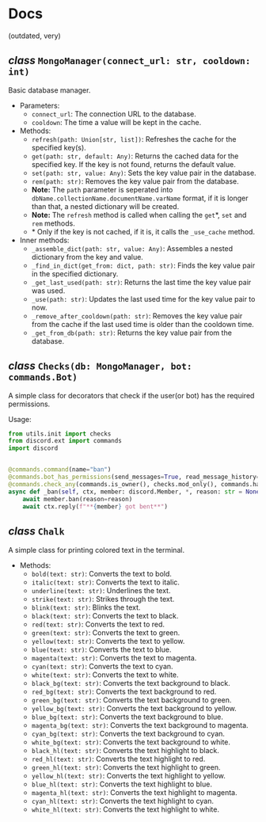 # Docs

(outdated, very)

## _class_ `MongoManager(connect_url: str, cooldown: int)`

Basic database manager.

* Parameters:
    * `connect_url`: The connection URL to the database.
    * `cooldown`: The time a value will be kept in the cache.
* Methods:
    * `refresh(path: Union[str, list])`: Refreshes the cache for the specified key(s).
    * `get(path: str, default: Any)`: Returns the cached data for the specified key. If the key is not found, returns
      the default value.
    * `set(path: str, value: Any)`: Sets the key value pair in the database.
    * `rem(path: str)`: Removes the key value pair from the database.
    * **Note:** The `path` parameter is seperated into `dbName.collectionName.documentName.varName` format, if it is
      longer than that, a nested dictionary will be created.
    * **Note:** The `refresh` method is called when calling the `get`\*, `set` and `rem` methods.
    * \* Only if the key is not cached, if it is, it calls the `_use_cache` method.
* Inner methods:
    * `_assemble_dict(path: str, value: Any)`: Assembles a nested dictionary from the key and value.
    * `_find_in_dict(get_from: dict, path: str)`: Finds the key value pair in the specified dictionary.
    * `_get_last_used(path: str)`: Returns the last time the key value pair was used.
    * `_use(path: str)`: Updates the last used time for the key value pair to now.
    * `_remove_after_cooldown(path: str)`: Removes the key value pair from the cache if the last used time is older than
      the cooldown time.
    * `_get_from_db(path: str)`: Returns the key value pair from the database.

## _class_ `Checks(db: MongoManager, bot: commands.Bot)`

A simple class for decorators that check if the user(or bot) has the required permissions.

Usage:

```python
from utils.init import checks
from discord.ext import commands
import discord


@commands.command(name="ban")
@commands.bot_has_permissions(send_messages=True, read_message_history=True, ban_members=True)
@commands.check_any(commands.is_owner(), checks.mod_only(), commands.has_permissions(ban_members=True))
async def _ban(self, ctx, member: discord.Member, *, reason: str = None):
    await member.ban(reason=reason)
    await ctx.reply(f"**{member} got bent**")
```

## _class_ `Chalk`

A simple class for printing colored text in the terminal.

* Methods:
    * `bold(text: str)`: Converts the text to bold.
    * `italic(text: str)`: Converts the text to italic.
    * `underline(text: str)`: Underlines the text.
    * `strike(text: str)`: Strikes through the text.
    * `blink(text: str)`: Blinks the text.
    * `black(text: str)`: Converts the text to black.
    * `red(text: str)`: Converts the text to red.
    * `green(text: str)`: Converts the text to green.
    * `yellow(text: str)`: Converts the text to yellow.
    * `blue(text: str)`: Converts the text to blue.
    * `magenta(text: str)`: Converts the text to magenta.
    * `cyan(text: str)`: Converts the text to cyan.
    * `white(text: str)`: Converts the text to white.
    * `black_bg(text: str)`: Converts the text background to black.
    * `red_bg(text: str)`: Converts the text background to red.
    * `green_bg(text: str)`: Converts the text background to green.
    * `yellow_bg(text: str)`: Converts the text background to yellow.
    * `blue_bg(text: str)`: Converts the text background to blue.
    * `magenta_bg(text: str)`: Converts the text background to magenta.
    * `cyan_bg(text: str)`: Converts the text background to cyan.
    * `white_bg(text: str)`: Converts the text background to white.
    * `black_hl(text: str)`: Converts the text highlight to black.
    * `red_hl(text: str)`: Converts the text highlight to red.
    * `green_hl(text: str)`: Converts the text highlight to green.
    * `yellow_hl(text: str)`: Converts the text highlight to yellow.
    * `blue_hl(text: str)`: Converts the text highlight to blue.
    * `magenta_hl(text: str)`: Converts the text highlight to magenta.
    * `cyan_hl(text: str)`: Converts the text highlight to cyan.
    * `white_hl(text: str)`: Converts the text highlight to white.